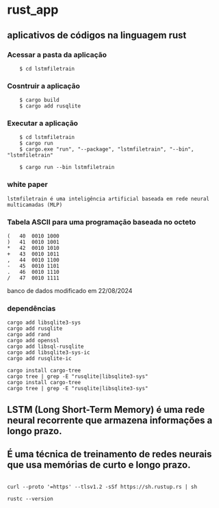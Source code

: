 # rust_app
## aplicativos de códigos na linguagem rust

### **Acessar a pasta da aplicação**
```
	$ cd lstmfiletrain
```
### **Cosntruir a aplicação**
```
	$ cargo build
	$ cargo add rusqlite
```
### **Executar a aplicação**
```
	$ cd lstmfiletrain
	$ cargo run
	$ cargo.exe "run", "--package", "lstmfiletrain", "--bin", "lstmfiletrain"

	$ cargo run --bin lstmfiletrain
```

### white paper

```
lstmfiletrain é uma inteligência artificial baseada em rede neural multicamadas (MLP)
```


### Tabela ASCII para uma programação baseada no octeto
```
(	40	0010 1000
)	41	0010 1001
*	42	0010 1010
+	43	0010 1011
,	44	0010 1100
-	45	0010 1101
.	46	0010 1110
/	47	0010 1111
```

banco de dados modificado em 22/08/2024

### dependências
```
cargo add libsqlite3-sys
cargo add rusqlite
cargo add rand
cargo add openssl
cargo add libsql-rusqlite
cargo add libsqlite3-sys-ic
cargo add rusqlite-ic

cargo install cargo-tree
cargo tree | grep -E "rusqlite|libsqlite3-sys"
cargo install cargo-tree
cargo tree | grep -E "rusqlite|libsqlite3-sys"
```



## LSTM (Long Short-Term Memory) é uma rede neural recorrente que armazena informações a longo prazo. 
## É uma técnica de treinamento de redes neurais que usa memórias de curto e longo prazo.  




```

curl --proto '=https' --tlsv1.2 -sSf https://sh.rustup.rs | sh

rustc --version

```